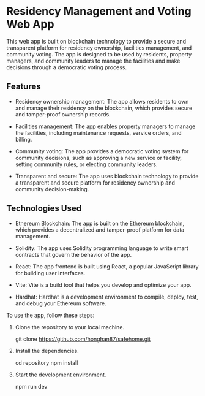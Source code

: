 # Residency Management and Voting Web App

This web app is built on blockchain technology to provide a secure and transparent platform for residency ownership, facilities management, and community voting. The app is designed to be used by residents, property managers, and community leaders to manage the facilities and make decisions through a democratic voting process.

## Features

- Residency ownership management: The app allows residents to own and manage their residency on the blockchain, which provides secure and tamper-proof ownership records.

- Facilities management: The app enables property managers to manage the facilities, including maintenance requests, service orders, and billing.

- Community voting: The app provides a democratic voting system for community decisions, such as approving a new service or facility, setting community rules, or electing community leaders.

- Transparent and secure: The app uses blockchain technology to provide a transparent and secure platform for residency ownership and community decision-making.

## Technologies Used

- Ethereum Blockchain: The app is built on the Ethereum blockchain, which provides a decentralized and tamper-proof platform for data management.

- Solidity: The app uses Solidity programming language to write smart contracts that govern the behavior of the app.

- React: The app frontend is built using React, a popular JavaScript library for building user interfaces.

- Vite: Vite is a build tool that helps you develop and optimize your app. 

- Hardhat: Hardhat is a development environment to compile, deploy, test, and debug your Ethereum software.

To use the app, follow these steps:

1. Clone the repository to your local machine.

    git clone https://github.com/honghan87/safehome.git
    
2. Install the dependencies.
    
    cd repository
    npm install
    
3. Start the development environment.

    npm run dev
